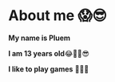 # About me :scream::sunglasses:

**My name is Pluem**

**I am 13 years old**:joy::punch::fire::sunglasses:

**I like to play games** :thinking::100::hugs:
